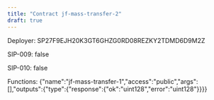 ```yaml
---
title: "Contract jf-mass-transfer-2"
draft: true
---
```

Deployer: SP27F9EJH20K3GT6GHZG0RD08REZKY2TDMD6D9M2Z

SIP-009: false

SIP-010: false

Functions:
{"name":"jf-mass-transfer-1","access":"public","args":[],"outputs":{"type":{"response":{"ok":"uint128","error":"uint128"}}}}
